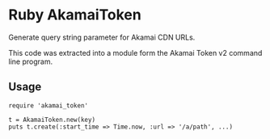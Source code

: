 # Ruby AkamaiToken

Generate query string parameter for Akamai CDN URLs.

This code was extracted into a module form the Akamai Token v2 command line program.

## Usage

    require 'akamai_token'
	
	t = AkamaiToken.new(key)
	puts t.create(:start_time => Time.now, :url => '/a/path', ...)
